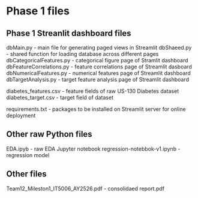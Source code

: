 # Phase 1 files 
## Phase 1 Streanlit dashboard files
dbMain.py - main file for generating paged views in Streamlit 
dbShaeed.py - shared function for loading database across different pages 
dbCategoricalFeatures.py - categorical figure page of Stramlit dashboard
dbFeatureCorrelations.py - feature correlations page of Streamlit dasboard
dbNumericalFeatures.py - numerical features page of Streamlit dashboard 
dbTargetAnalysis.py - target feature analysis page of Streamlit dashboard 

diabetes_features.csv - feature fields of raw US-130 Diabetes dataset 
diabetes_target.csv - target field of dataset 

requirements.txt - packages to be installed on Streamlit server for online deployment

## Other raw Python files
EDA.ipyb - raw EDA Jupyter notebook 
regression-notebbok-v1.ipynb - regression model

## Other files 
Team12_Mileston1_IT5006_AY2526.pdf - consolidaed report.pdf

